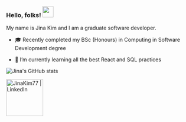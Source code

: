 ### Hello, folks! <img src="https://raw.githubusercontent.com/MartinHeinz/MartinHeinz/master/wave.gif" width="30px">


<!--
**JinaKim77/JinaKim77** is a ✨ _special_ ✨ repository because its `README.md` (this file) appears on your GitHub profile.

Here are some ideas to get you started:

- 🔭 I’m currently working on ...
- 🌱 I’m currently learning ...
- 👯 I’m looking to collaborate on ...
- 🤔 I’m looking for help with ...
- 💬 Ask me about ...
- 📫 How to reach me: ...
- 😄 Pronouns: ...
- ⚡ Fun fact: ...
-->

My name is Jina Kim and I am a graduate software developer.

- 🎓 Recently completed my BSc (Honours) in Computing in Software Development degree

- 🌱 I’m currently learning all the best React and SQL practices 


![Jina's GitHub stats](https://github-readme-stats.vercel.app/api?username=JinaKim77&show_icons=true&theme=radical&count_private=true)

[<img align="left" alt="JinaKim77 | LinkedIn" width="100px" src="https://cdn4.iconfinder.com/data/icons/flat-brand-logo-2/512/linkedin-256.png" />][LinkedIn]

[LinkedIn]: https://www.linkedin.com/in/jina-kim-software-development/


